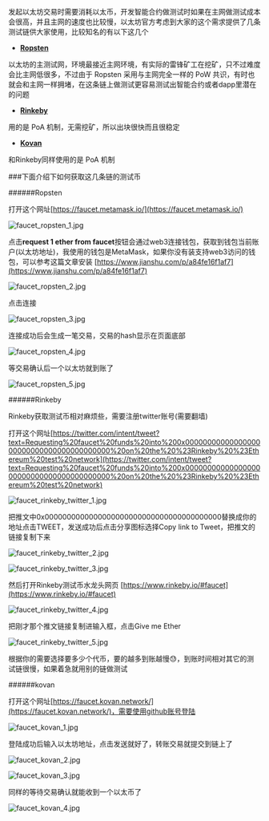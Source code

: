 发起以太坊交易时需要消耗以太币，开发智能合约做测试时如果在主网做测试成本会很高，并且主网的速度也比较慢，以太坊官方考虑到大家的这个需求提供了几条测试链供大家使用，比较知名的有以下这几个

- [**Ropsten**](https://ropsten.etherscan.io/)

以太坊的主测试网，环境最接近主网环境，有实际的雷锋矿工在挖矿，只不过难度会比主网低很多，不过由于 Ropsten 采用与主网完全一样的 PoW 共识，有时也就会和主网一样拥堵，在这条链上做测试更容易测试出智能合约或者dapp里潜在的问题

- [**Rinkeby**](https://rinkeby.etherscan.io/)

用的是 PoA 机制，无需挖矿，所以出块很快而且很稳定

- [**Kovan**](https://kovan.etherscan.io/)

和Rinkeby同样使用的是 PoA 机制

###下面介绍下如何获取这几条链的测试币

######Ropsten

打开这个网址[https://faucet.metamask.io/](https://faucet.metamask.io/)

![faucet_ropsten_1.jpg](https://raw.githubusercontent.com/typ0520/typ0520.github.io/master/以太坊获取测试链代币/faucet_ropsten_1.jpg)

点击**request 1 ether from faucet**按钮会通过web3连接钱包，获取到钱包当前账户(以太坊地址)，我使用的钱包是MetaMask，如果你没有装支持web3访问的钱包，可以参考这篇文章安装
[https://www.jianshu.com/p/a84fe16f1af7](https://www.jianshu.com/p/a84fe16f1af7)

![faucet_ropsten_2.jpg](https://raw.githubusercontent.com/typ0520/typ0520.github.io/master/以太坊获取测试链代币/faucet_ropsten_2.jpg)

点击连接

![faucet_ropsten_3.jpg](https://raw.githubusercontent.com/typ0520/typ0520.github.io/master/以太坊获取测试链代币/faucet_ropsten_3.jpg)

连接成功后会生成一笔交易，交易的hash显示在页面底部

![faucet_ropsten_4.jpg](https://raw.githubusercontent.com/typ0520/typ0520.github.io/master/以太坊获取测试链代币/faucet_ropsten_4.jpg)

等交易确认后一个以太坊就到账了

![faucet_ropsten_5.jpg](https://raw.githubusercontent.com/typ0520/typ0520.github.io/master/以太坊获取测试链代币/faucet_ropsten_5.jpg)

######Rinkeby

Rinkeby获取测试币相对麻烦些，需要注册twitter账号(需要翻墙)

打开这个网址[https://twitter.com/intent/tweet?text=Requesting%20faucet%20funds%20into%200x0000000000000000000000000000000000000000%20on%20the%20%23Rinkeby%20%23Ethereum%20test%20network](https://twitter.com/intent/tweet?text=Requesting%20faucet%20funds%20into%200x0000000000000000000000000000000000000000%20on%20the%20%23Rinkeby%20%23Ethereum%20test%20network)

![faucet_rinkeby_twitter_1.jpg](https://raw.githubusercontent.com/typ0520/typ0520.github.io/master/以太坊获取测试链代币/faucet_rinkeby_twitter_1.jpg)

把推文中0x0000000000000000000000000000000000000000替换成你的地址点击TWEET，发送成功后点击分享图标选择Copy link to Tweet，把推文的链接复制下来

![faucet_rinkeby_twitter_2.jpg](https://raw.githubusercontent.com/typ0520/typ0520.github.io/master/以太坊获取测试链代币/faucet_rinkeby_twitter_2.jpg)

![faucet_rinkeby_twitter_3.jpg](https://raw.githubusercontent.com/typ0520/typ0520.github.io/master/以太坊获取测试链代币/faucet_rinkeby_twitter_3.jpg)

然后打开Rinkeby测试币水龙头网页 [https://www.rinkeby.io/#faucet](https://www.rinkeby.io/#faucet)

![faucet_rinkeby_twitter_4.jpg](https://raw.githubusercontent.com/typ0520/typ0520.github.io/master/以太坊获取测试链代币/faucet_rinkeby_twitter_4.jpg)

把刚才那个推文链接复制进输入框，点击Give me Ether

![faucet_rinkeby_twitter_5.jpg](https://raw.githubusercontent.com/typ0520/typ0520.github.io/master/以太坊获取测试链代币/faucet_rinkeby_twitter_5.jpg)

  根据你的需要选择要多少个代币，要的越多到账越慢😓，到账时间相对其它的测试链很慢，如果着急就用别的链做测试

######kovan

打开这个网址[https://faucet.kovan.network/](https://faucet.kovan.network/)，需要使用github账号登陆

![faucet_kovan_1.jpg](https://raw.githubusercontent.com/typ0520/typ0520.github.io/master/以太坊获取测试链代币/faucet_kovan_1.jpg)

登陆成功后输入以太坊地址，点击发送就好了，转账交易就提交到链上了

![faucet_kovan_2.jpg](https://raw.githubusercontent.com/typ0520/typ0520.github.io/master/以太坊获取测试链代币/faucet_kovan_2.jpg)

![faucet_kovan_3.jpg](https://raw.githubusercontent.com/typ0520/typ0520.github.io/master/以太坊获取测试链代币/faucet_kovan_3.jpg)

同样的等待交易确认就能收到一个以太币了

![faucet_kovan_4.jpg](https://raw.githubusercontent.com/typ0520/typ0520.github.io/master/以太坊获取测试链代币/faucet_kovan_4.jpg)

